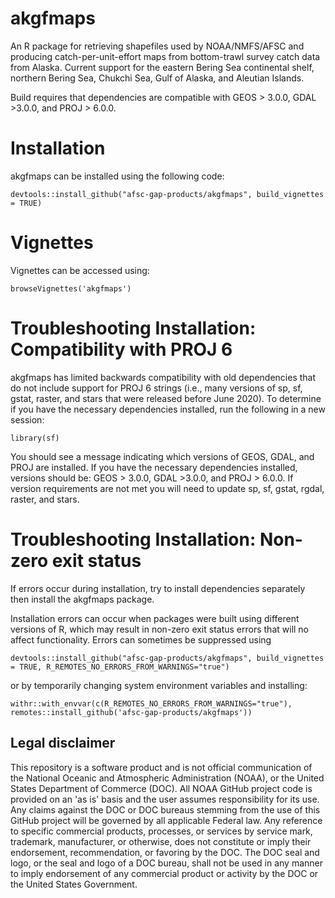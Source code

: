 # akgfmaps
An R package for retrieving shapefiles used by NOAA/NMFS/AFSC and producing catch-per-unit-effort maps from bottom-trawl survey catch data from Alaska. Current support for the eastern Bering Sea continental shelf, northern Bering Sea, Chukchi Sea, Gulf of Alaska, and Aleutian Islands.

Build requires that dependencies are compatible with GEOS > 3.0.0, GDAL >3.0.0, and PROJ > 6.0.0.

# Installation

akgfmaps can be installed using the following code:

```{r}
devtools::install_github("afsc-gap-products/akgfmaps", build_vignettes = TRUE)
```

# Vignettes

Vignettes can be accessed using:

```{r}
browseVignettes('akgfmaps')
```

# Troubleshooting Installation: Compatibility with PROJ 6

akgfmaps has limited backwards compatibility with old dependencies that do not include support for PROJ 6 strings (i.e., many versions of sp, sf, gstat, raster, and stars that were released before June 2020). To determine if you have the necessary dependencies installed, run the following in a new session:

```{r}
library(sf)
```

You should see a message indicating which versions of GEOS, GDAL, and PROJ are installed. If you have the necessary dependencies installed, versions should be: GEOS > 3.0.0, GDAL >3.0.0, and PROJ > 6.0.0. If version requirements are not met you will need to update sp, sf, gstat, rgdal, raster, and stars.

# Troubleshooting Installation: Non-zero exit status

If errors occur during installation, try to install dependencies separately then install the akgfmaps package. 

Installation errors can occur when packages were built using different versions of R, which may result in non-zero exit status errors that will no affect functionality. Errors can sometimes be suppressed using

```{r}
devtools::install_github("afsc-gap-products/akgfmaps", build_vignettes = TRUE, R_REMOTES_NO_ERRORS_FROM_WARNINGS="true")
```

or by temporarily changing system environment variables and installing:

```{r}
withr::with_envvar(c(R_REMOTES_NO_ERRORS_FROM_WARNINGS="true"), remotes::install_github('afsc-gap-products/akgfmaps'))
```

## Legal disclaimer

This repository is a software product and is not official communication of the National Oceanic and Atmospheric Administration (NOAA), or the United States Department of Commerce (DOC). All NOAA GitHub project code is provided on an 'as is' basis and the user assumes responsibility for its use. Any claims against the DOC or DOC bureaus stemming from the use of this GitHub project will be governed by all applicable Federal law. Any reference to specific commercial products, processes, or services by service mark, trademark, manufacturer, or otherwise, does not constitute or imply their endorsement, recommendation, or favoring by the DOC. The DOC seal and logo, or the seal and logo of a DOC bureau, shall not be used in any manner to imply endorsement of any commercial product or activity by the DOC or the United States Government.
